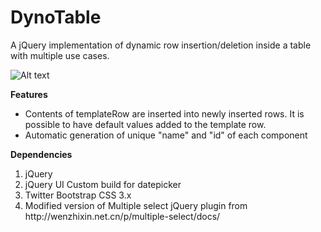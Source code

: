 # DynoTable
A jQuery implementation of dynamic row insertion/deletion inside a table with multiple use cases.

![Alt text](https://github.com/uzairpm/DynoTable/blob/master/Screenshot/Dyno%20Table.png "DynoTable screenshot")

<b>Features</b>
<ul>
	<li>Contents of templateRow are inserted into newly inserted rows. It is possible to have default values added to the template row.</li>
	<li>Automatic generation of unique "name" and "id" of each component</li>
</ul>
<b>Dependencies</b>
<ol>
	<li>jQuery</li>
	<li>jQuery UI Custom build for datepicker</li>
	<li>Twitter Bootstrap CSS 3.x</li>
	<li>Modified version of Multiple select jQuery plugin from http://wenzhixin.net.cn/p/multiple-select/docs/</li>
</ol>
